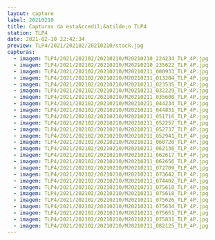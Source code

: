 ```yaml
---
layout: capture
label: 20210210
title: Capturas da esta&ccedil;&atilde;o TLP4
station: TLP4
date: 2021-02-10 22:42:34
preview: TLP4/2021/202102/20210210/stack.jpg
capturas:
  - imagem: TLP4/2021/202102/20210210/M20210210_224234_TLP_4P.jpg
  - imagem: TLP4/2021/202102/20210210/M20210210_235622_TLP_4P.jpg
  - imagem: TLP4/2021/202102/20210210/M20210211_000933_TLP_4P.jpg
  - imagem: TLP4/2021/202102/20210210/M20210211_013204_TLP_4P.jpg
  - imagem: TLP4/2021/202102/20210210/M20210211_023535_TLP_4P.jpg
  - imagem: TLP4/2021/202102/20210210/M20210211_032229_TLP_4P.jpg
  - imagem: TLP4/2021/202102/20210210/M20210211_035600_TLP_4P.jpg
  - imagem: TLP4/2021/202102/20210210/M20210211_044234_TLP_4P.jpg
  - imagem: TLP4/2021/202102/20210210/M20210211_044831_TLP_4P.jpg
  - imagem: TLP4/2021/202102/20210210/M20210211_051716_TLP_4P.jpg
  - imagem: TLP4/2021/202102/20210210/M20210211_052257_TLP_4P.jpg
  - imagem: TLP4/2021/202102/20210210/M20210211_052737_TLP_4P.jpg
  - imagem: TLP4/2021/202102/20210210/M20210211_052941_TLP_4P.jpg
  - imagem: TLP4/2021/202102/20210210/M20210211_060720_TLP_4P.jpg
  - imagem: TLP4/2021/202102/20210210/M20210211_062136_TLP_4P.jpg
  - imagem: TLP4/2021/202102/20210210/M20210211_062617_TLP_4P.jpg
  - imagem: TLP4/2021/202102/20210210/M20210211_062656_TLP_4P.jpg
  - imagem: TLP4/2021/202102/20210210/M20210211_072709_TLP_4P.jpg
  - imagem: TLP4/2021/202102/20210210/M20210211_073642_TLP_4P.jpg
  - imagem: TLP4/2021/202102/20210210/M20210211_074402_TLP_4P.jpg
  - imagem: TLP4/2021/202102/20210210/M20210211_075610_TLP_4P.jpg
  - imagem: TLP4/2021/202102/20210210/M20210211_075618_TLP_4P.jpg
  - imagem: TLP4/2021/202102/20210210/M20210211_075626_TLP_4P.jpg
  - imagem: TLP4/2021/202102/20210210/M20210211_075634_TLP_4P.jpg
  - imagem: TLP4/2021/202102/20210210/M20210211_075651_TLP_4P.jpg
  - imagem: TLP4/2021/202102/20210210/M20210211_075831_TLP_4P.jpg
  - imagem: TLP4/2021/202102/20210210/M20210211_082125_TLP_4P.jpg
---
```

